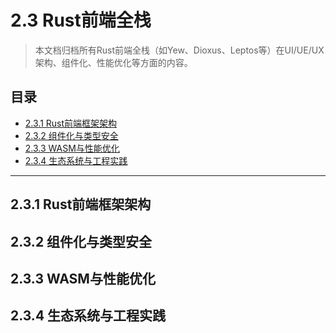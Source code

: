 # 2.3 Rust前端全栈

> 本文档归档所有Rust前端全栈（如Yew、Dioxus、Leptos等）在UI/UE/UX架构、组件化、性能优化等方面的内容。

## 目录

- [2.3.1 Rust前端框架架构](#231-rust前端框架架构)
- [2.3.2 组件化与类型安全](#232-组件化与类型安全)
- [2.3.3 WASM与性能优化](#233-wasm与性能优化)
- [2.3.4 生态系统与工程实践](#234-生态系统与工程实践)

---

## 2.3.1 Rust前端框架架构

## 2.3.2 组件化与类型安全

## 2.3.3 WASM与性能优化

## 2.3.4 生态系统与工程实践 
